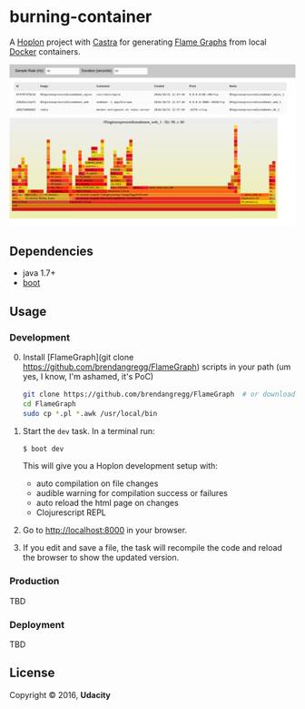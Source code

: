 # burning-container

A [Hoplon][4] project with [Castra][2] for generating [Flame Graphs][8] from local [Docker][9] containers.

[![flames](docs/screenshot.png)](https://www.youtube.com/watch?v=fymb0yBbGnk)

## Dependencies

- java 1.7+
- [boot][1]

## Usage
### Development
0. Install [FlameGraph](git clone https://github.com/brendangregg/FlameGraph) scripts in your path (um yes, I know, I'm ashamed, it's PoC)

    ```bash
    git clone https://github.com/brendangregg/FlameGraph  # or download it from github
    cd FlameGraph
    sudo cp *.pl *.awk /usr/local/bin
    ```

1. Start the `dev` task. In a terminal run:
    ```bash
    $ boot dev
    ```
    This will give you a  Hoplon development setup with:
    - auto compilation on file changes
    - audible warning for compilation success or failures
    - auto reload the html page on changes
    - Clojurescript REPL

2. Go to [http://localhost:8000][3] in your browser.

3. If you edit and save a file, the task will recompile the code and reload the
   browser to show the updated version.

### Production
TBD

### Deployment
TBD

## License

Copyright © 2016, **Udacity**

[1]: http://boot-clj.com
[2]: https://github.com/hoplon/castra
[3]: http://localhost:8000
[4]: https://hoplon.io
[5]: https://www.heroku.com/
[6]: https://toolbelt.heroku.com/
[7]: https://devcenter.heroku.com/articles/war-deployment#deployment-with-the-heroku-toolbelt
[8]: http://www.brendangregg.com/FlameGraphs/cpuflamegraphs.html
[9]: https://docs.docker.com
